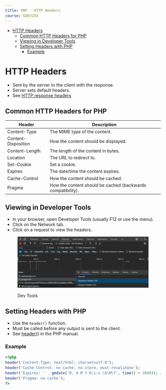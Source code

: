 ```yaml
---
title: PHP - HTTP Headers
course: SDEV255
---
```


- [HTTP Headers](#http-headers)
  - [Common HTTP Headers for PHP](#common-http-headers-for-php)
  - [Viewing in Developer Tools](#viewing-in-developer-tools)
  - [Setting Headers with PHP](#setting-headers-with-php)
    - [Example](#example)

# HTTP Headers

- Sent by the server to the client with the response.
- Server sets default headers.
- See [HTTP response headers](https://developer.mozilla.org/en-US/docs/Web/HTTP/Headers)

## Common HTTP Headers for PHP

| Header              | Description                                                 |
| ------------------- | ----------------------------------------------------------- |
| Content-Type        | The MIME type of the content.                               |
| Content-Disposition | How the content should be displayed.                        |
| Content-Length      | The length of the content in bytes.                         |
| Location            | The URL to redirect to.                                     |
| Set-Cookie          | Set a cookie.                                               |
| Expires             | The date/time the content expires.                          |
| Cache-Control       | How the content should be cached.                           |
| Pragma              | How the content should be cached (backwards compatibility). |

## Viewing in Developer Tools

- In your browser, open Developer Tools (usually F12 or use the menu).
- Click on the Network tab.
- Click on a request to view the headers.

<figure>
    <span>
        <img src="images/dev_tools_headers.png" style="">
    </span>
    <figcaption>
        <p>Dev Tools</p>
    </figcaption>
</figure>

## Setting Headers with PHP

- Use the `header()` function.
- Must be called before any output is sent to the client.
- See [header()](https://www.php.net/manual/en/function.header.php) in the PHP manual.

### Example

```php
<?php
header('Content-Type: text/html; charset=utf-8');
header('Cache-Control: no-cache, no-store, must-revalidate');
header('Expires: ' . gmdate('D, d M Y H:i:s \G\M\T', time() + 3600)); // Expires in one hour
header('Pragma: no-cache');
?>
```
